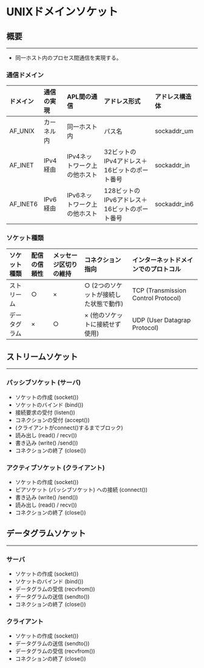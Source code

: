 # UNIXドメインソケット


## 概要
----------------------------------------
- 同一ホスト内のプロセス間通信を実現する。

### 通信ドメイン
|ドメイン|通信の実現|APL間の通信|アドレス形式|アドレス構造体|
|:---|:---|:---|:---|:---|
|AF_UNIX|カーネル内|同一ホスト内|パス名|sockaddr_um|
|AF_INET|IPv4経由|IPv4ネットワーク上の他ホスト|32ビットのIPv4アドレス＋16ビットのポート番号|sockaddr_in|
|AF_INET6|IPv6経由|IPv6ネットワーク上の他ホスト|128ビットのIPv6アドレス＋16ビットのポート番号|sockaddr_in6|

### ソケット種類
|ソケット種類|配信の信頼性|メッセージ区切りの維持|コネクション指向|インターネットドメインでのプロトコル|
|:---|:---|:---|:---|:---|
|ストリーム|○|×|○ (2つのソケットが接続した状態で動作)|TCP (Transmission Control Protocol)|
|データグラム|×|○|× (他のソケットに接続せず使用)|UDP (User Datagrap Protocol)|


## ストリームソケット
----------------------------------------
### パッシブソケット (サーバ)
- ソケットの作成 (socket())
- ソケットのバインド (bind())
- 接続要求の受付 (listen())
- コネクションの受付 (accept())
- (クライアントがconnect()するまでブロック)
- 読み出し (read() / recv())
- 書き込み (write() /send())
- コネクションの終了 (close())

### アクティブソケット (クライアント)
- ソケットの作成 (socket())
- ピアソケット (パッシブソケット) への接続 (connect())
- 書き込み (write() /send())
- 読み出し (read() / recv())
- コネクションの終了 (close())


## データグラムソケット
----------------------------------------
### サーバ
- ソケットの作成 (socket())
- ソケットのバインド (bind())
- データグラムの受信 (recvfrom())
- データグラムの送信 (sendto())
- コネクションの終了 (close())

### クライアント
- ソケットの作成 (socket())
- データグラムの送信 (sendto())
- データグラムの受信 (recvfrom())
- コネクションの終了 (close())
